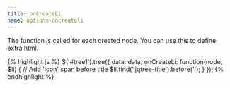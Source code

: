 ```yaml
---
title: onCreateLi
name: options-oncreateli
---
```


The function is called for each created node. You can use this to define extra html.

{% highlight js %}
$('#tree1').tree({
    data: data,
    onCreateLi: function(node, $li) {
        // Add 'icon' span before title
        $li.find('.jqtree-title').before('<span class="icon"></span>');
    }
});
{% endhighlight %}
